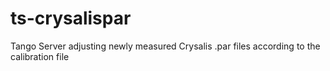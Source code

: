 # ts-crysalispar
Tango Server adjusting newly measured Crysalis .par files according to the calibration file
